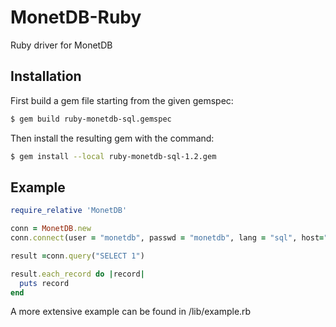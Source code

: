 # MonetDB-Ruby

Ruby driver for MonetDB

## Installation

First build a gem file starting from the given gemspec:

```bash
$ gem build ruby-monetdb-sql.gemspec
```

Then install the resulting gem with the command:

```bash
$ gem install --local ruby-monetdb-sql-1.2.gem
```

## Example
```ruby
require_relative 'MonetDB'

conn = MonetDB.new
conn.connect(user = "monetdb", passwd = "monetdb", lang = "sql", host="127.0.0.1", port = 50000, database_connection_name = "demo", auth_type = "SHA1")

result =conn.query("SELECT 1")

result.each_record do |record|
  puts record
end
```

A more extensive example can be found in /lib/example.rb
